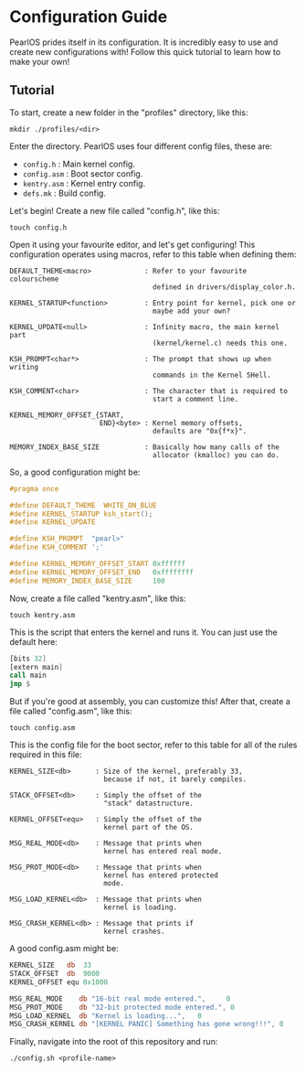 # Configuration Guide

PearlOS prides itself in its configuration. It is incredibly easy to use and create
new configurations with! Follow this quick tutorial to learn how to make your own!

## Tutorial

To start, create a new folder in the "profiles" directory, like this:
```console
mkdir ./profiles/<dir>
```
Enter the directory. PearlOS uses four different config files, these are:

- `config.h`   : Main kernel config.
- `config.asm` : Boot sector config.
- `kentry.asm` : Kernel entry config.
- `defs.mk`    : Build config.

Let's begin! Create a new file called "config.h", like this:


```console
touch config.h
```

Open it using your favourite editor, and let's get configuring! This configuration
operates using macros, refer to this table when defining them:


```
DEFAULT_THEME<macro>             : Refer to your favourite colourscheme
                                   defined in drivers/display_color.h.

KERNEL_STARTUP<function>         : Entry point for kernel, pick one or
                                   maybe add your own?

KERNEL_UPDATE<null>              : Infinity macro, the main kernel part
                                   (kernel/kernel.c) needs this one.

KSH_PROMPT<char*>                : The prompt that shows up when writing
                                   commands in the Kernel SHell.

KSH_COMMENT<char>                : The character that is required to
                                   start a comment line.

KERNEL_MEMORY_OFFSET_{START,
                      END}<byte> : Kernel memory offsets,
                                   defaults are "0x{f*x}".

MEMORY_INDEX_BASE_SIZE           : Basically how many calls of the
                                   allocator (kmalloc) you can do.
```

So, a good configuration might be:

```c
#pragma once

#define DEFAULT_THEME  WHITE_ON_BLUE
#define KERNEL_STARTUP ksh_start();
#define KERNEL_UPDATE

#define KSH_PROMPT  "pearl>"
#define KSH_COMMENT ';'

#define KERNEL_MEMORY_OFFSET_START 0xffffff
#define KERNEL_MEMORY_OFFSET_END   0xffffffff
#define MEMORY_INDEX_BASE_SIZE     100
```

Now, create a file called "kentry.asm", like this:

```console
touch kentry.asm
```

This is the script that enters the kernel and runs
it. You can just use the default here:

```asm
[bits 32]
[extern main]
call main
jmp $
```

But if you're good at assembly, you can customize this!
After that, create a file called "config.asm", like this:

```console
touch config.asm
```

This is the config file for the boot sector, refer to this
table for all of the rules required in this file:

```
KERNEL_SIZE<db>      : Size of the kernel, preferably 33,
                       because if not, it barely compiles.

STACK_OFFSET<db>     : Simply the offset of the
                       "stack" datastructure.

KERNEL_OFFSET<equ>   : Simply the offset of the
                       kernel part of the OS.

MSG_REAL_MODE<db>    : Message that prints when
                       kernel has entered real mode.

MSG_PROT_MODE<db>    : Message that prints when
                       kernel has entered protected
                       mode.

MSG_LOAD_KERNEL<db>  : Message that prints when
                       kernel is loading.

MSG_CRASH_KERNEL<db> : Message that prints if 
                       kernel crashes.
```

A good config.asm might be:

```asm
KERNEL_SIZE   db  33
STACK_OFFSET  db  9000
KERNEL_OFFSET equ 0x1000

MSG_REAL_MODE    db "16-bit real mode entered.",     0
MSG_PROT_MODE    db "32-bit protected mode entered.", 0
MSG_LOAD_KERNEL  db "Kernel is loading...",   0
MSG_CRASH_KERNEL db "[KERNEL PANIC] Something has gone wrong!!!", 0
```

Finally, navigate into the root of this repository
and run:

```console
./config.sh <profile-name>
```